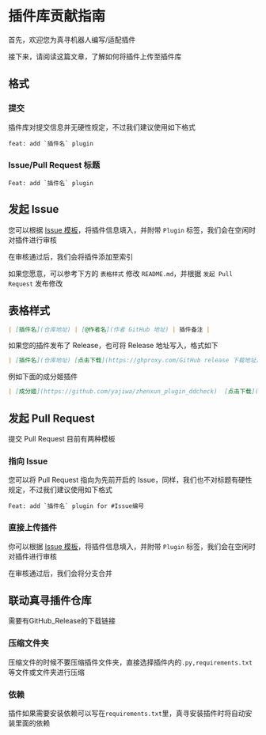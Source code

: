 # 插件库贡献指南

首先，欢迎您为真寻机器人编写/适配插件

接下来，请阅读这篇文章，了解如何将插件上传至插件库

## 格式

### 提交

插件库对提交信息并无硬性规定，不过我们建议使用如下格式

```
feat: add `插件名` plugin
```

### Issue/Pull Request 标题

```
Feat: add `插件名` plugin
```

## 发起 Issue 

您可以根据 [Issue 模板](./.github/ISSUE_TEMPLATE/plugin.md)，将插件信息填入，并附带 `Plugin` 标签，我们会在空闲时对插件进行审核

在审核通过后，我们会将插件添加至索引

如果您愿意，可以参考下方的 `表格样式` 修改 `README.md`，并根据 `发起 Pull Request` 发布修改

## 表格样式

```markdown
| [插件名](仓库地址) | [@作者名](作者 GitHub 地址) | 插件备注 |
```

如果您的插件发布了 Release，也可将 Release 地址写入，格式如下

```markdown
| [插件名](仓库地址) [点击下载](https://ghproxy.com/GitHub release 下载地址) | [@作者名](作者 GitHub 地址) | 插件备注 |
```

例如下面的成分姬插件

```markdown
| [成分姬](https://github.com/yajiwa/zhenxun_plugin_ddcheck)  [点击下载](https://ghproxy.com/https://github.com/yajiwa/zhenxun_plugin_ddcheck/releases/download/v0.2/zhenxun_plugin_ddcheck.zip) | [@yajiwa](https://github.com/yajiwa) | 查询B站关注列表的VTuber成分，并以图片形式发出 |
```

## 发起 Pull Request

提交 Pull Request 目前有两种模板

### 指向 Issue

您可以将 Pull Request 指向为先前开启的 Issue，同样，我们也不对标题有硬性规定，不过我们建议使用如下格式

```
Feat: add `插件名` plugin for #Issue编号
```

### 直接上传插件

你可以根据 [Issue 模板](./.github/ISSUE_TEMPLATE/plugin.md)，将插件信息填入，并附带 `Plugin` 标签，我们会在空闲时对插件进行审核

在审核通过后，我们会将分支合并

## 联动真寻插件仓库

需要有GitHub_Release的下载链接

### 压缩文件夹

压缩文件的时候不要压缩插件文件夹，直接选择插件内的`.py,requirements.txt`等文件或文件夹进行压缩

### 依赖

插件如果需要安装依赖可以写在`requirements.txt`里，真寻安装插件时将自动安装里面的依赖

